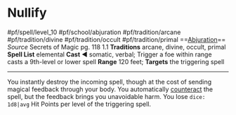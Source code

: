 # Nullify
#pf/spell/level_10 #pf/school/abjuration #pf/tradition/arcane #pf/tradition/divine #pf/tradition/occult #pf/tradition/primal
==[Abjuration](../../../Traits/Abjuration.md)==
*Source* Secrets of Magic pg. 118 1.1
**Traditions** arcane, divine, occult, primal
**Spell List** elemental
**Cast** ◄ somatic, verbal; Trigger a foe within range casts a 9th-level or lower spell
**Range** 120 feet; **Targets** the triggering spell

---
You instantly destroy the incoming spell, though at the cost of sending magical feedback through your body. You automatically [counteract](../../../Rules/Counteracting.md) the spell, but the feedback brings you unavoidable harm. You lose `dice: 1d8|avg` Hit Points per level of the triggering spell.